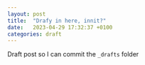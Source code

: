 ```yaml
---
layout: post
title:  "Drafy in here, innit?"
date:   2023-04-29 17:32:37 +0100
categories: draft
---
```

Draft post so I can commit the `_drafts` folder
